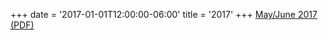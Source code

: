 +++
date = '2017-01-01T12:00:00-06:00'
title = '2017'
+++
[May/June 2017 (PDF)](/newsletters/2017-May-June.pdf)